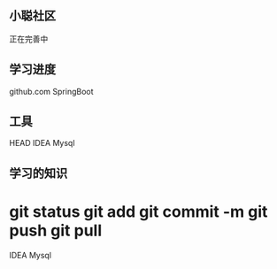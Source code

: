 ## 小聪社区
正在完善中

## 学习进度
github.com
SpringBoot


## 工具
HEAD
IDEA 
Mysql

## 学习的知识
git status
git add
git commit -m
git push
git pull
=======
IDEA
Mysql